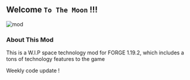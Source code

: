 ## Welcome `To The Moon` !!!

![mod](https://i.ibb.co/jTbTDFT/TTM-LOGO.jpg)

### About This Mod
This is a W.I.P space technology mod for FORGE 1.19.2, which includes a tons of technology features to the game

Weekly code update !
